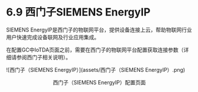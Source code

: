 # 6.9 西门子SIEMENS EnergyIP

SIEMENS EnergyIP是西门子的物联网平台，提供设备连接上云，帮助物联网行业用户快速完成设备联网及行业应用集成。

在配置GC中IoTDA页面之前，需要在西门子的物联网平台配置获取连接参数（详细请参阅西门子相关说明）。

![西门子（SIEMENS EnergyIP）](assets/西门子（SIEMENS EnergyIP）.png)

<center>西门子（SIEMENS EnergyIP）配置页面</center>

